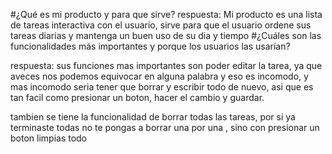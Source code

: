 #¿Qué es mi producto y para que sirve?
respuesta:
Mi producto es una lista de tareas interactiva con el usuario, sirve para que el usuario ordene sus tareas diarias y mantenga un buen uso de su dia y tiempo
#¿Cuáles son las funcionalidades más importantes y porque los usuarios las usarían?

respuesta: sus funciones mas importantes son poder editar la tarea, ya que aveces nos podemos equivocar en alguna palabra y eso es incomodo, y mas incomodo seria tener que borrar y escribir todo de nuevo, asi que es tan facil como presionar un boton, hacer el cambio y guardar.

tambien se tiene la funcionalidad de borrar todas las tareas, por si ya terminaste todas no te pongas a borrar una por una , sino con presionar un boton limpias todo
